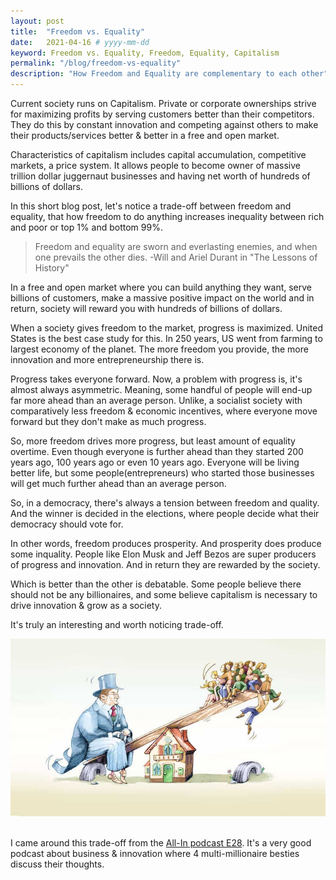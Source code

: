 ```yaml
---
layout: post
title:  "Freedom vs. Equality"
date:   2021-04-16 # yyyy-mm-dd
keyword: Freedom vs. Equality, Freedom, Equality, Capitalism
permalink: "/blog/freedom-vs-equality"
description: "How Freedom and Equality are complementary to each other"
---
```


Current society runs on Capitalism. Private or corporate ownerships strive for maximizing profits by serving customers better than their competitors.
They do this by constant innovation and competing against others to make their products/services better & better in a free and open market.

Characteristics of capitalism includes capital accumulation, competitive markets, a price system.
It allows people to become owner of massive trillion dollar juggernaut businesses and having net worth of hundreds of billions of dollars.    

In this short blog post, let's notice a trade-off between freedom and equality, that how freedom to do anything increases inequality between rich and poor or top 1% and bottom 99%.

> Freedom and equality are sworn and everlasting enemies, and when one prevails the other dies. -Will and Ariel Durant in "The Lessons of History"

In a free and open market where you can build anything they want, serve billions of customers, make a massive positive impact on the world and in return, society will reward you with hundreds of billions of dollars.

When a society gives freedom to the market, progress is maximized. United States is the best case study for this. In 250 years, US went from farming to largest economy of the planet. 
The more freedom you provide, the more innovation and more entrepreneurship there is. 

Progress takes everyone forward. Now, a problem with progress is, it's almost always asymmetric. Meaning, some handful of people will end-up far more ahead than an average person. 
Unlike, a socialist society with comparatively less freedom & economic incentives, where everyone move forward but they don't make as much progress.

So, more freedom drives more progress, but least amount of equality overtime. Even though everyone is further ahead than they started 200 years ago, 100 years ago or even 10 years ago.
Everyone will be living better life, but some people(entrepreneurs) who started those businesses will get much further ahead than an average person. 

So, in a democracy, there's always a tension between freedom and quality. And the winner is decided in the elections, where people decide what their democracy should vote for.

In other words, freedom produces prosperity. And prosperity does produce some inquality. People like Elon Musk and Jeff Bezos are super producers of progress and innovation. And in return they are rewarded by the society.

Which is better than the other is debatable. Some people believe there should not be any billionaires, and some believe capitalism is necessary to drive innovation & grow as a society.

It's truly an interesting and worth noticing trade-off.

<center><img src="../assets/inequality.jpg"/></center>  
<br/>

I came around this trade-off from the [All-In podcast E28](https://youtu.be/uPwvZZkrJ90?t=3179). It's a very good podcast about business & innovation where 4 multi-millionaire besties discuss their thoughts. 
  


